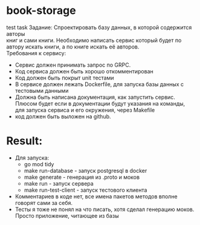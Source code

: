 # book-storage

test task Задание: Спроектировать базу данных, в которой содержится авторы  
книг и сами книги. Необходимо написать сервис который будет по  
автору искать книги, а по книге искать её авторов.  
Требования к сервису:

* Сервис должен принимать запрос по GRPC.
* Код сервиса должен быть хорошо откомментирован
* Код должен быть покрыт unit тестами
* В сервисе должен лежать Dockerfile, для запуска базы данных с  
  тестовыми данными
* Должна быть написана документация, как запустить сервис.  
  Плюсом будет если в документации будут указания на команды,  
  для запуска сервиса и его окружения, через Makefile
* код должен быть выложен на github.

# Result:

* Для запуска:
  * go mod tidy
  * make run-database - запуск postgresql в docker
  * make generate - генерация из .proto и моков
  * make run - запуск сервера
  * make run-test-client - запуск тестового клиента
* Комментариев в коде нет, все имена пакетов методов вполне говорят сами за себя.
* Тесты я тоже не понял на что писать, хотя сделал генерацию моков. Просто приложение, читающее из базы
